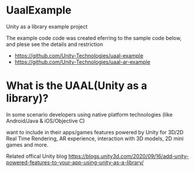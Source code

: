# UaalExample

Unity as a library example project

The example code code was created eferring to the sample code below, and plese see the details and restriction 

- https://github.com/Unity-Technologies/uaal-example
- https://github.com/Unity-Technologies/uaal-ar-example


# What is the UAAL(Unity as a library)? 

In some scenario developers using native platform technologies (like Android/Java & iOS/Objective C) 

want to include in their apps/games features powered by Unity for 3D/2D Real Time Rendering, AR experience, interaction with 3D models, 2D mini games and more.

Related offical Unity blog 
https://blogs.unity3d.com/2020/09/16/add-unity-powered-features-to-your-app-using-unity-as-a-library/

